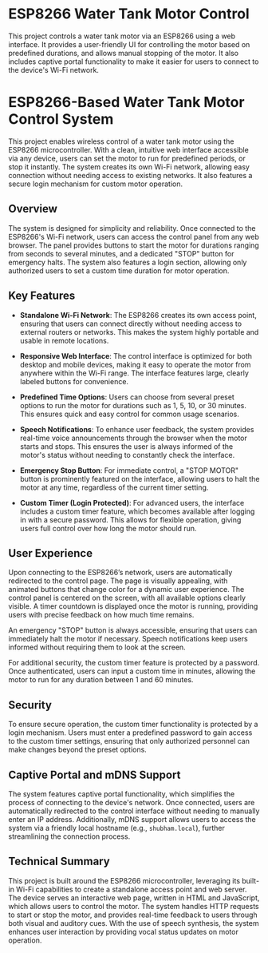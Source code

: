 

# ESP8266 Water Tank Motor Control

This project controls a water tank motor via an ESP8266 using a web interface. It provides a user-friendly UI for controlling the motor based on predefined durations, and allows manual stopping of the motor. It also includes captive portal functionality to make it easier for users to connect to the device's Wi-Fi network.


# ESP8266-Based Water Tank Motor Control System

This project enables wireless control of a water tank motor using the ESP8266 microcontroller. With a clean, intuitive web interface accessible via any device, users can set the motor to run for predefined periods, or stop it instantly. The system creates its own Wi-Fi network, allowing easy connection without needing access to existing networks. It also features a secure login mechanism for custom motor operation.

## Overview

The system is designed for simplicity and reliability. Once connected to the ESP8266's Wi-Fi network, users can access the control panel from any web browser. The panel provides buttons to start the motor for durations ranging from seconds to several minutes, and a dedicated "STOP" button for emergency halts. The system also features a login section, allowing only authorized users to set a custom time duration for motor operation.

## Key Features

- **Standalone Wi-Fi Network**: The ESP8266 creates its own access point, ensuring that users can connect directly without needing access to external routers or networks. This makes the system highly portable and usable in remote locations.
  
- **Responsive Web Interface**: The control interface is optimized for both desktop and mobile devices, making it easy to operate the motor from anywhere within the Wi-Fi range. The interface features large, clearly labeled buttons for convenience.

- **Predefined Time Options**: Users can choose from several preset options to run the motor for durations such as 1, 5, 10, or 30 minutes. This ensures quick and easy control for common usage scenarios.

- **Speech Notifications**: To enhance user feedback, the system provides real-time voice announcements through the browser when the motor starts and stops. This ensures the user is always informed of the motor's status without needing to constantly check the interface.

- **Emergency Stop Button**: For immediate control, a "STOP MOTOR" button is prominently featured on the interface, allowing users to halt the motor at any time, regardless of the current timer setting.

- **Custom Timer (Login Protected)**: For advanced users, the interface includes a custom timer feature, which becomes available after logging in with a secure password. This allows for flexible operation, giving users full control over how long the motor should run.

## User Experience

Upon connecting to the ESP8266’s network, users are automatically redirected to the control page. The page is visually appealing, with animated buttons that change color for a dynamic user experience. The control panel is centered on the screen, with all available options clearly visible. A timer countdown is displayed once the motor is running, providing users with precise feedback on how much time remains.

An emergency "STOP" button is always accessible, ensuring that users can immediately halt the motor if necessary. Speech notifications keep users informed without requiring them to look at the screen.

For additional security, the custom timer feature is protected by a password. Once authenticated, users can input a custom time in minutes, allowing the motor to run for any duration between 1 and 60 minutes.

## Security

To ensure secure operation, the custom timer functionality is protected by a login mechanism. Users must enter a predefined password to gain access to the custom timer settings, ensuring that only authorized personnel can make changes beyond the preset options.

## Captive Portal and mDNS Support

The system features captive portal functionality, which simplifies the process of connecting to the device's network. Once connected, users are automatically redirected to the control interface without needing to manually enter an IP address. Additionally, mDNS support allows users to access the system via a friendly local hostname (e.g., `shubham.local`), further streamlining the connection process.

## Technical Summary

This project is built around the ESP8266 microcontroller, leveraging its built-in Wi-Fi capabilities to create a standalone access point and web server. The device serves an interactive web page, written in HTML and JavaScript, which allows users to control the motor. The system handles HTTP requests to start or stop the motor, and provides real-time feedback to users through both visual and auditory cues. With the use of speech synthesis, the system enhances user interaction by providing vocal status updates on motor operation.